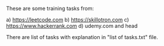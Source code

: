 These are some training tasks from: 

a) https://leetcode.com 
b) https://skillotron.com
c) https://www.hackerrank.com
d) udemy.com
and head

There are list of tasks with explanation in "list of tasks.txt" file.
